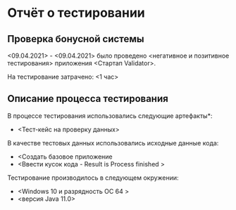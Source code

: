 # Отчёт о тестировании <Precision>

## Проверка бонусной системы

<09.04.2021> - <09.04.2021> было проведено <негативное и позитивное тестирования> приложения <Стартап Validator>.

На тестирование затрачено: <1 час>


## Описание процесса тестирования

В процессе тестирования использовались следующие артефакты*:
* <Тест-кейс на проверку данных>



В качестве тестовых данных использовались исходные данные кода:
* <Создать базовое приложение
* <Ввести кусок кода - Result is Process finished >

Тестирование производилось в следующем окружении:
* <Windows 10 и разрядность ОС 64 >
* <версия Java 11.0>
